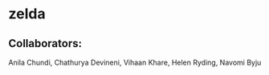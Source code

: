 # zelda

## Collaborators:
Anila Chundi, Chathurya Devineni, Vihaan Khare, Helen Ryding, Navomi Byju
